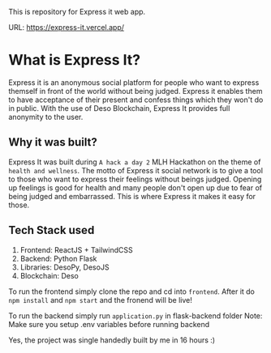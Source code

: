 This is repository for Express it web app.

URL: https://express-it.vercel.app/

# What is Express It?
Express it is an anonymous social platform for people who want to express themself in front of the world without being judged. Express it enables them to have acceptance of their present and confess things which they won't do in public. With the use of Deso Blockchain, Express It provides full anonymity to the user.

## Why it was built?
Express It was built during `A hack a day 2` MLH Hackathon on the theme of `health and wellness`.
The motto of Express it social network is to give a tool to those who want to express their feelings without beings judged. Opening up feelings is good for health and many people don't open up due to fear of being judged and embarrassed. This is where Express it makes it easy for those.

## Tech Stack used
1. Frontend: ReactJS + TailwindCSS
2. Backend: Python Flask 
3. Libraries: DesoPy, DesoJS
4. Blockchain: Deso

To run the frontend simply clone the repo and cd into `frontend`. After it do `npm install` and `npm start` and the fronend will be live!

To run the backend simply run `application.py` in flask-backend folder
Note: Make sure you setup .env variables before running backend

Yes, the project was single handedly built by me in 16 hours :)
